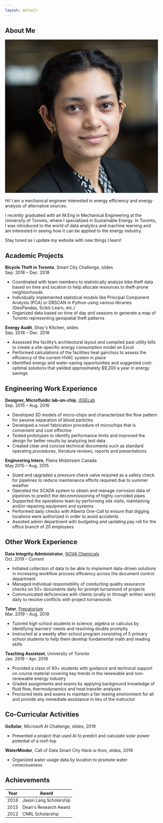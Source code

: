 ```yaml
---
layout: default
---
```


## About Me

<img class="profile-picture" src="HeadShot.jpg">

Hi! I am a mechanical engineer interested in energy efficiency and energy analysis of alternative sources.

I recently graduated with an M.Eng in Mechanical Engineering at the University of Toronto, where I specialized in Sustainable Energy. 
In Toronto, I was introduced to the world of data analytics and machine learning and am interested in seeing how it can be applied to the energy industry. 

Stay tuned as I update my website with new things I learn! 

## Academic Projects

**Bicycle Theft in Toronto**, Smart City Challenge, slides  
Sep. 2018 – Dec. 2018
* Coordinated with team members to statistically analyze bike theft data based on time and location to help allocate resources to theft-prone neighborhoods 
* Individually implemented statistical models like Principal Component Analysis (PCA) or DBSCAN in Python using various libraries (GeoPandas, Scikit-Learn, etc.)
* Organized data based on time of day and seasons to generate a map of Toronto representing geospatial theft patterns  

**Energy Audit**, Shay's Kitchen, slides  
Sep. 2018 – Dec. 2018
* Assessed the facility’s architectural layout and compiled past utility bills to create a site-specific energy consumption model on Excel
* Performed calculations of the facilities heat gain/loss to assess the efficiency of the current HVAC system in place
* Identified energy and water-saving opportunities and suggested cost-optimal solutions that yielded approximately $9,200 a year in energy savings

## Engineering Work Experience 

**Designer, Microfluidic lab-on-chip**, [iSSELab](https://www.isselab.com/research)  
Sep. 2015 – Aug. 2016
* Developed 3D models of micro-chips and characterized the flow pattern for passive separation of blood particles 
* Developed a novel fabrication procedure of microchips that is convenient and cost effective 
* Tested prototypes to identify performance limits and improved the design for better results by analyzing test data
* Created clear and concise technical documents such as standard operating procedures, literature reviews, reports and presentations

**Engineering Intern**, Plains Midstream Canada  
May 2015 – Aug. 2015
* Sized and upgraded a pressure check valve required as a safety check for pipelines to reduce maintenance efforts required due to summer weather 
* Operated the SCADA system to obtain and manage corrosion data of pipelines to predict the decommissioning of highly corroded pipes
* Supported the operations team by performing site visits, maintaining and/or repairing equipment and systems 
* Performed daily checks with Alberta One-Call to ensure that digging locations were authorized in order to avoid accidents 
* Assisted admin department with budgeting and updating pay roll for the office branch of 20 employees

## Other Work Experience

**Data Integrity Administrator**, [NOVA Chemicals](https://www.novachem.com/)  
Oct. 2019 – Current 
* Initiated collection of data to be able to implement data-driven solutions in increasing workflow process efficiency across the document control department 
* Managed individual responsibility of conducting quality assurance checks on 50+ documents daily for prompt turnaround of projects
* Communicated deficiencies with clients (orally or through written work) daily to resolve conflicts with project turnarounds

**Tutor**, [Prepatorium](https://www.prepatorium.com/)  
Mar. 2019 – Aug. 2019
* Tutored high school students in science, algebra or calculus by identifying learners’ needs and resolving doubts promptly  
* Instructed at a weekly after-school program consisting of 5 primary school students to help them develop fundamental math and reading skills

**Teaching Assistant**, University of Toronto  
Jan. 2019 – Apr. 2019
* Provided a class of 60+ students with guidance and technical support on course material covering key trends in the renewable and non-renewable energy industry 
* Graded assignments and exams by applying background knowledge of fluid flow, thermodynamics and heat transfer analyses 
* Proctored tests and exams to maintain a fair testing environment for all and provide any immediate assistance in lieu of the instructor 

## Co-Curricular Activities

**GoSolar**, Microsoft AI Challenge, slides, 2019
* Presented a project that used AI to predict and calculate solar power potential of a roof-top

**WaterMinder**, Call of Data Smart City Hack-a-thon, slides, 2019
* Organized water usage data by location to promote water consciousness

## Achievements 

Year | Award                  
-----|------------------------        
2016 | Jason Lang Scholarship 
2015 | Dean's Research Award  
2012 | CNRL Scholarship       


